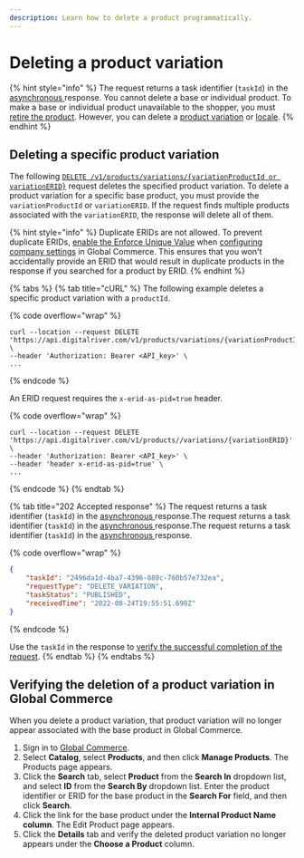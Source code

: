```yaml
---
description: Learn how to delete a product programmatically.
---
```


# Deleting a product variation

{% hint style="info" %}
The request returns a task identifier (`taskId`) in the [asynchronous ](../getting-started.md#asynchronous-and-synchronous-calls)response. You cannot delete a base or individual product. To make a base or individual product unavailable to the shopper, you must [retire the product](retiring-a-product.md). However, you can delete a [product variation](../../../general-resources/admin-apis-reference/products.md#product-variations) or [locale](deleting-a-base-or-individual-products-locale.md).&#x20;
{% endhint %}

## Deleting a specific product variation

The following [`DELETE /v1/products/variations/{variationProductId or variationERID}`](https://www.digitalriver.com/docs/commerce-admin-api/#tag/Manage-Product-\(Asynchronous-API\)/paths/\~1v1\~1products\~1%7BbaseProductId%7D\~1variations\~1%7BvariationId%7D/delete) request deletes the specified product variation. To delete a product variation for a specific base product, you must provide the  `variationProductId` or `variationERID`. If the request finds multiple products associated with the `variationERID`, the response will delete all of them.&#x20;

{% hint style="info" %}
Duplicate ERIDs are not allowed. To prevent duplicate ERIDs, [enable the Enforce Unique Value](../../../general-resources/common-shoppers-and-admin-apis-reference/external-reference-identifier-erid.md#enabling-the-enforce-unique-value) when [configuring company settings](https://help.digitalriver.com/internal-help/gc/Administration/Company/Configuring-company-settings.htm) in Global Commerce. This ensures that you won't accidentally provide an ERID that would result in duplicate products in the response if you searched for a product by ERID.
{% endhint %}

{% tabs %}
{% tab title="cURL" %}
The following example deletes a specific product variation with a `productId`.

{% code overflow="wrap" %}
```http
curl --location --request DELETE 'https://api.digitalriver.com/v1/products/variations/{variationProductId}' \
--header 'Authorization: Bearer <API_key>' \
...
```
{% endcode %}

An ERID request requires the `x-erid-as-pid=true` header.

{% code overflow="wrap" %}
```
curl --location --request DELETE 'https://api.digitalriver.com/v1/products//variations/{variationERID}' \
--header 'Authorization: Bearer <API_key>' \
--header 'header x-erid-as-pid=true' \
...
```
{% endcode %}
{% endtab %}

{% tab title="202 Accepted response" %}
The request returns a task identifier (`taskId`) in the [asynchronous ](../getting-started.md#asynchronous-and-synchronous-calls)response.The request returns a task identifier (`taskId`) in the [asynchronous ](../getting-started.md#asynchronous-and-synchronous-calls)response.The request returns a task identifier (`taskId`) in the [asynchronous ](../getting-started.md#asynchronous-and-synchronous-calls)response.

{% code overflow="wrap" %}
```json
{
    "taskId": "2496da1d-4ba7-4396-880c-760b57e732ea",
    "requestType": "DELETE_VARIATION",
    "taskStatus": "PUBLISHED",
    "receivedTime": "2022-08-24T19:55:51.690Z"
}
```
{% endcode %}

Use the `taskId` in the response to [verify the successful completion of the request](../get-the-task-status-for-a-product-synchronous-api/).
{% endtab %}
{% endtabs %}

## Verifying the deletion of a product variation in Global Commerce

When you delete a product variation, that product variation will no longer appear associated with the base product in Global Commerce.

1. Sign in to [Global Commerce](https://gc.digitalriver.com/gc/ent/login.do).
2. Select **Catalog**, select **Products**, and then click **Manage Products**. The Products page appears.
3. Click the **Search** tab, select **Product** from the **Search In** dropdown list, and select **ID** from the **Search By** dropdown list. Enter the product identifier or ERID for the base product in the **Search For** field, and then click **Search**.
4. Click the link for the base product under the **Internal Product Name column**. The Edit Product page appears.
5. Click the **Details** tab and verify the deleted product variation no longer appears under the **Choose a Product** column.
